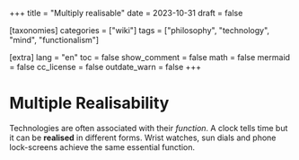 +++
title = "Multiply realisable"
date = 2023-10-31
draft = false

[taxonomies]
categories = ["wiki"]
tags = ["philosophy", "technology", "mind", "functionalism"]

[extra]
lang = "en"
toc = false
show_comment = false
math = false
mermaid = false
cc_license = false
outdate_warn = false
+++

# Multiple Realisability

Technologies are often associated with their *function*.
A clock tells time but it can be **realised** in different forms.
Wrist watches, sun dials and phone lock-screens achieve the same essential function. 
